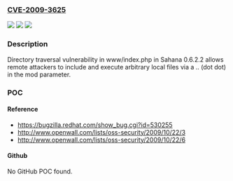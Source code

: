 ### [CVE-2009-3625](https://cve.mitre.org/cgi-bin/cvename.cgi?name=CVE-2009-3625)
![](https://img.shields.io/static/v1?label=Product&message=n%2Fa&color=blue)
![](https://img.shields.io/static/v1?label=Version&message=n%2Fa&color=blue)
![](https://img.shields.io/static/v1?label=Vulnerability&message=n%2Fa&color=brighgreen)

### Description

Directory traversal vulnerability in www/index.php in Sahana 0.6.2.2 allows remote attackers to include and execute arbitrary local files via a .. (dot dot) in the mod parameter.

### POC

#### Reference
- https://bugzilla.redhat.com/show_bug.cgi?id=530255
- http://www.openwall.com/lists/oss-security/2009/10/22/3
- http://www.openwall.com/lists/oss-security/2009/10/22/6

#### Github
No GitHub POC found.

